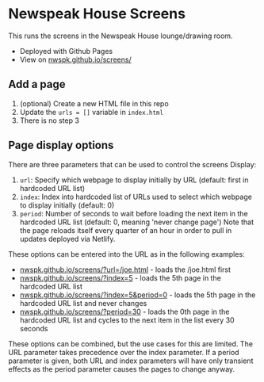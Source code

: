 # Newspeak House Screens

This runs the screens in the Newspeak House lounge/drawing room.
- Deployed with Github Pages
- View on [nwspk.github.io/screens/](https://nwspk.github.io/screens/)

## Add a page
1. (optional) Create a new HTML file in this repo
2. Update the `urls = []` variable in `index.html`
3. There is no step 3

## Page display options
There are three parameters that can be used to control the screens Display:
1. `url`: Specify which webpage to display initially by URL (default: first in hardcoded URL list)
2. `index`: Index into hardcoded list of URLs used to select which webpage to display initially (default: 0)
3. `period`: Number of seconds to wait before loading the next item in the hardcoded URL list (default: 0, meaning 'never change page')
Note that the page reloads itself every quarter of an hour in order to pull in updates deployed via Netlify.

These options can be entered into the URL as in the following examples:
- [nwspk.github.io/screens/?url=/joe.html](https://nwspk.github.io/screens/?url=/joe.html) - loads the /joe.html first
- [nwspk.github.io/screens/?index=5](https://nwspk.github.io/screens/?index=5) - loads the 5th page in the hardcoded URL list
- [nwspk.github.io/screens/?index=5&period=0](https://nwspk.github.io/screens/?index=5&period=0) - loads the 5th page in the hardcoded URL list and never changes
- [nwspk.github.io/screens/?period=30](https://nwspk.github.io/screens/?period=30) - loads the 0th page in the hardcoded URL list and cycles to the next item in the list every 30 seconds

These options can be combined, but the use cases for this are limited. The URL parameter takes precedence over the index parameter. If a period parameter is given, both URL and index parameters will have only transient effects as the period parameter causes the pages to change anyway.
